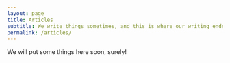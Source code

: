 ```yaml
---
layout: page
title: Articles
subtitle: We write things sometimes, and this is where our writing ends up
permalink: /articles/
---
```


We will put some things here soon, surely!
